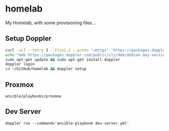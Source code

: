 # homelab

My Homelab, with some provisioning files...

## Setup Doppler

```sh
curl -sLf --retry 3 --tlsv1.2 --proto "=https" 'https://packages.doppler.com/public/cli/gpg.DE2A7741A397C129.key' | sudo apt-key add -
echo "deb https://packages.doppler.com/public/cli/deb/debian any-version main" | sudo tee /etc/apt/sources.list.d/doppler-cli.list
sudo apt-get update && sudo apt-get install doppler
doppler login
cd ~/GitHub/homelab && doppler setup
```

## Proxmox

`ansible/playbooks/proxmox`

## Dev Server

`doppler run --command='ansible-playbook dev-server.yml'`
